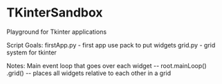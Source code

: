 # TKinterSandbox
Playground for Tkinter applications


Script Goals:
firstApp.py - first app use pack to put widgets
grid.py - grid system for tkinter

Notes:
Main event loop that goes over each widget -- root.mainLoop()
.grid() -- places all widgets relative to each other in a grid